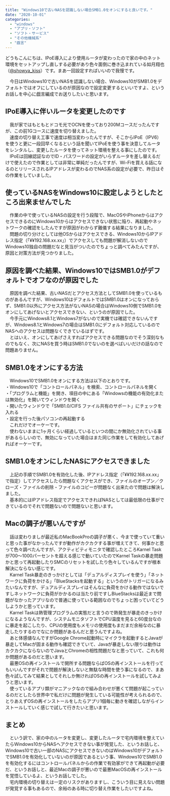 ```yaml
---
title: "Windows10で古いNASを認識しない場合SMB1.0をオンにすると良いです。"
date: "2020-10-01"
categories: 
  - "windows"
  - "アプリ・ソフト"
  - "ソフト・サービス"
  - "その他機械系"
  - "戯言"
---
```


どうもこんにちは、IPoE導入により使用ルータが変わったので家の中のネット環境をセットアップし直しする必要があり色々面倒に巻き込まれている如月翔也（[@showya\_kiss](http://twitter.com/showya_kiss)）です。まあ一回設定すればいいので我慢です。  
  
　今日はWindows10で古いNASを認識しない場合、Windows10がSMB1.0をデフォルトではオフにしているのが原因なので設定変更するといいですよ、というお話しを中心に戯言編成でお送りしたいと思います。  

## IPoE導入に伴いルータを変更したのです

　我が家ではもともとドコモ光でOCNを使っており200Mコースだったんですが、この前1Gコースに速度を切り替えました。  
　速度の切り替え工事で速度は相当変わったんですが、そこからIPoE（IPV6）を使うと更に一段回早くなるという話を聞いてIPoEを使う事を決意してルータをレンタルし、変更したルータを使ってネット環境を整える事にしたのです。  
　IPoEは回線認証なのでID・パスワードの設定がいらずルータを差し替えるだけで使えたので作業としては非常に単純だったんですが、Wi-Fiを買える話になるのとリリースされるIPアドレスが変わるのでNAS系の設定が必要で、昨日はその作業をしていました。  

## 使っているNASをWindows10に設定しようとしたところ出来ませんでした

　作業の中で使っているNASの設定を行う段階で、MacOSやiPhoneからはアクセスできるのにWindows10からはアクセスできない状態に陥り、再起動やネットワークの確認をしたんですが原因がわからず難儀する結果になりました。  
　問題の切り分けとしては他OSからはアクセスできる、Windows10からIPアドレス指定（「¥¥192.168.xx.xx」）でアクセスしても問題が解消しないのでWindows10独自の問題だなと見当がついたのでちょっと調べてみたんですが、原因と対策方法が見つかりました。  

## 原因を調べた結果、Windows10ではSMB1.0がデフォルトでオフなのが原因でした

　原因を調べた結果、古いNASだとアクセス方法としてSMB1.0を使っているものがあるんですが、Windows10はデフォルトではSMB1.0はオンになっておらず、SMB1.0以外にアクセス方法がないNASの場合はWindows10側でSMB1.0をオンにしてあげないとアクセスできない、というのが原因でした。  
　今手元にWindows8.1とWindows7がないので実機では確認できないんですが、Windows8.1とWindows7の場合はSMB1.0にデフォルト対応しているのでNASへのアクセスは問題なくできているはずです。  
　とはいえ、オンにしてあげさえすればアクセスできる問題なのでそう深刻なものでもなく、次にNASを買う時はSMB1.0でないのを選べばいいだけの話なので問題ありません。  

## SMB1.0をオンにする方法

　Windows10でSMB1.0をオンにする方法は以下のとおりです。  
・Windows10で「コントロールパネル」を検索、コントロールパネルを開く  
・「プログラムと機能」を開き、項目の中にある「Windowsの機能の有効化または無効化」を開いてウィンドウを開く  
・開いたウィンドウで「SMB1.0/CIFS ファイル共有のサポート」にチェックを入れる  
・設定を行った後パソコンの再起動する  
　これだけでオーケーです。  
　使わないままに1ヶ月くらい経過しているといつの間にか無効化されている事があるらしいので、無効になっていた場合はまた同じ作業をして有効化してあげればオーケーです。  

## SMB1.0をオンにしたNASにアクセスできました

　上記の手順でSMB1.0を有効化した後、IPアドレス指定（「¥¥192.168.xx.xx」で指定）してアクセスしたら問題なくアクセスができ、ファイルのオープン／クローズ・ファイルの削除・ファイルのコピーが問題なく出来たので問題は解決しました。  
　基本的にはIPアドレス指定でアクセスできればNASとしては最低限の仕事ができているのでそれで問題ないので問題ないと思います。  

## Macの調子が悪いんですが

　話は変わりましが最近私のMacBookProの調子が悪く、今まで使っていて重いと思った事がなかったんですが動作がカクカクする事が増えてきて、何事かと思って色々調べたんですが、アクティビティモニタで確認したところKarnel Taskが700〜1000パーセントを超える感じで動いていたのでKarnel Taskの暴走問題かと思って再起動したりSMCのリセットを試したり色々しているんですが根本解決にならない感じです。  
　Karnel Task暴走のきっかけとしては「デュアルディスプレイを使う」「ネットワークに負荷をかける」「BlueStacksを起動する」というのがトリガーになるみたいなんですが、デュアルディスプレイはそんなに負荷をかける動作ではないですしネットワークに負荷がかかるのは当たり前ですしBlueStacksは最近まで問題がなかったアプリなので普通に使っている範囲なのでちょっと困っていてどうしようかと思っています。  
　Karnel Taskは熱管理プログラムの実態だと言うので熱発生が暴走のきっかけになるようなんですが、システムモニタソフトでCPU温度を見ると60度台なのに暴走を起こしたり、CPUの使用度もメモリの使用度もまだまだ余裕なのに暴走したりするのでなにか問題があるんだと思うんですよね。  
　あと体感値なんですがGoogle Chrome起動時にマイクラを起動するとJavaが暴走してMacが固まる動作も確認できていて、Javaが暴走しない限りは動作はカクカクにならないのでJavaとChromeの相性問題だなと思っていて、これも何か問題があるのだと思います。  
　最悪OSの再インストールで開所する問題ならばOSの再インストールを行ってもいいんですがそれで問題が解決しないと無駄な時間を使う事になるので、まあ色々試してみて結果としてそれしか無ければOSの再インストールを試してみようと思います。  
　使っているアプリ類がマニアックなので組み合わせが悪くて問題が起こっているのだとしたら世界中で私だけに問題が発生している可能性が考えられるので、とりあえずOSの再インストールをしたらアプリ1個毎に動きを確認しながらインストールしていく感じで試して行きたいと思います。  

## まとめ

　という訳で、家の中のルータを変更し、変更したルータで宅内環境を整えていたらWindows10からNASへアクセスできない事が発覚した、というお話しと、Windows10で古い一部のNASにアクセスできないのはWindows10がデフォルトでSMB1.0を有効化していないのが原因であるという事、Windows10でSMB1.0を有効化するにはコントロールパネルからの作業で有効家ができて再起動が必要だ、というお話しと、最近Macの調子が悪いので最悪MacOSの再インストールを覚悟しているよ、というお話しでした。  
　宅内環境の切り替えは一定のリスクがありますし、こういう目に見えない問題が発覚する事もあるので、余裕のある時に切り替え作業をしたいですよね。
